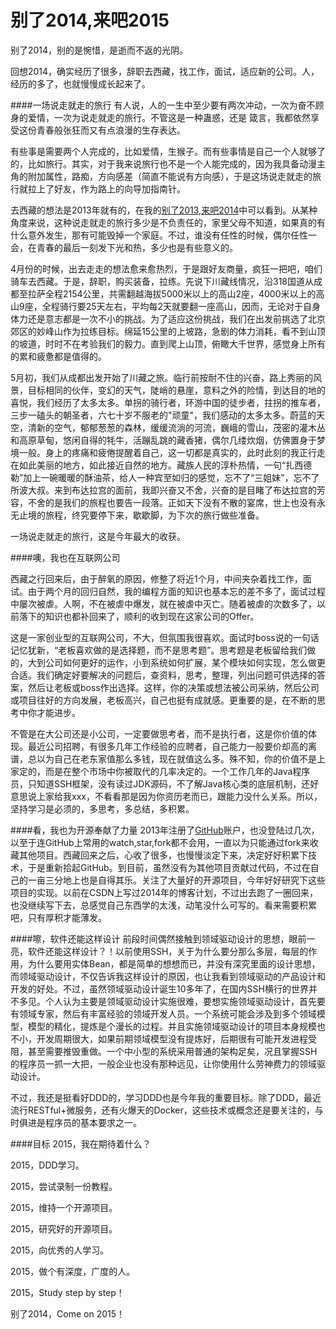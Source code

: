 别了2014,来吧2015
================
别了2014，别的是惋惜，是逝而不返的光阴。

回想2014，确实经历了很多，辞职去西藏，找工作，面试，适应新的公司。人，经历的多了，也就慢慢成长起来了。

####一场说走就走的旅行
有人说，人的一生中至少要有两次冲动，一次为奋不顾身的爱情，一次为说走就走的旅行。不管这是一种蛊惑，还是
箴言，我都依然享受这份青春般张狂而又有点浪漫的生存表达。

有些事是需要两个人完成的，比如爱情，生猴子。而有些事情是自己一个人就够了的，比如旅行。其实，对于我来说旅行也不是一个人能完成的，因为我具备动漫主角的附加属性，路痴，方向感差（简直不能说有方向感），于是这场说走就走的旅行就拉上了好友，作为路上的向导加指南针。

去西藏的想法是2013年就有的，在我的[别了2013,来吧2014](http://blog.csdn.net/qbg19881206/article/details/18794297)中可以看到。从某种角度来说，这种说走就走的旅行多少是不负责任的，家里父母不知道，如果真的有什么意外发生，那有可能毁掉一个家庭。不过，谁没有任性的时候，偶尔任性一会，在青春的最后一刻发下光和热，多少也是有些意义的。

4月份的时候，出去走走的想法愈来愈热烈，于是跟好友商量，疯狂一把吧，咱们骑车去西藏。于是，辞职，购买装备，拉练。先说下川藏线情况，沿318国道从成都至拉萨全程2154公里，共需翻越海拔5000米以上的高山2座，4000米以上的高山9座，全程骑行要25天左右，平均每2天就要翻一座高山，因而，无论对于自身体力还是意志都是一次不小的挑战。为了适应这份挑战，我们在出发前挑选了北京郊区的妙峰山作为拉练目标。绵延15公里的上坡路，急剧的体力消耗，看不到山顶的坡道，时时不在考验我们的毅力。直到爬上山顶，俯瞰大千世界，感觉身上所有的累和疲惫都是值得的。

5月初，我们从成都出发开始了川藏之旅。临行前按耐不住的兴奋，路上秀丽的风景，目标相同的伙伴，变幻的天气，陡峭的悬崖，意料之外的险情，到达目的地的喜悦，我们经历了太多太多。单拐的骑行者，环游中国的徒步者，拄拐的推车者，三步一磕头的朝圣者，六七十岁不服老的"顽童"，我们感动的太多太多。蔚蓝的天空，清新的空气，郁郁葱葱的森林，缓缓流淌的河流，巍峨的雪山，茂密的灌木丛和高原草甸，悠闲自得的牦牛，活蹦乱跳的藏香猪，偶尔几缕炊烟，仿佛置身于梦境一般。身上的疼痛和疲倦提醒着自己，这一切都是真实的，此时此刻的我正行走在如此美丽的地方，如此接近自然的地方。藏族人民的淳朴热情，一句“扎西德勒”加上一碗暖暖的酥油茶，给人一种宾至如归的感觉，忘不了“三姐妹”，忘不了所波大叔。来到布达拉宫的面前，我即兴奋又不舍，兴奋的是目睹了布达拉宫的芳容，不舍的是我们的旅程也要告一段落。正如天下没有不散的宴席，世上也没有永无止境的旅程，终究要停下来，歇歇脚，为下次的旅行做些准备。

一场说走就走的旅行，这是今年最大的收获。

####噢，我也在互联网公司

西藏之行回来后，由于醉氧的原因，修整了将近1个月，中间夹杂着找工作，面试。由于两个月的回归自然，我的编程方面的知识也基本忘的差不多了，面试过程中屡次被虐。人啊，不在被虐中爆发，就在被虐中灭亡。随着被虐的次数多了，以前落下的知识也都补回来了，顺利的收到现在这家公司的Offer。

这是一家创业型的互联网公司，不大，但氛围我很喜欢。面试时boss说的一句话记忆犹新，“老板喜欢做的是选择题，而不是思考题”。思考题是老板留给我们做的，大到公司如何更好的运作，小到系统如何扩展，某个模块如何实现，怎么做更合适。我们确定好要解决的问题后，查资料，思考，整理，列出问题可供选择的答案，然后让老板或boss作出选择。这样，你的决策或想法被公司采纳，然后公司或项目往好的方向发展，老板高兴，自己也挺有成就感。更重要的是，在不断的思考中你才能进步。

不管是在大公司还是小公司，一定要做思考者，而不是执行者，这是你价值的体现。最近公司招聘，有很多几年工作经验的应聘者，自己能力一般要价却高的离谱，总以为自己在老东家值那么多钱，现在就值这么多。殊不知，你的价值不是上家定的，而是在整个市场中你被取代的几率决定的。一个工作几年的Java程序员，只知道SSH框架，没有读过JDK源码，不了解Java核心类的底层机制，还好意思说上家给我xxx，不看看那是因为你资历老而已，跟能力没什么关系。所以，坚持学习是必须的，多思考，多总结，多积累。

####看，我也为开源奉献了力量
2013年注册了[GitHub](https://github.com/qibaoguang)账户，也没登陆过几次，以至于连GitHub上常用的watch,star,fork都不会用，一直以为只能通过fork来收藏其他项目。西藏回来之后，心收了很多，也慢慢淡定下来，决定好好积累下技术，于是重新拾起GitHub。到目前，虽然没有为其他项目贡献过代码，不过在自己的一亩三分地上也是自得其乐。关注了大量好的开源项目，今年好好研究下这些项目的实现。以前在CSDN上写过2014年的博客计划，不过出去跑了一圈回来，也没继续写下去，总感觉自己东西学的太浅，动笔没什么可写的。看来需要积累吧，只有厚积才能薄发。

####嚓，软件还能这样设计
前段时间偶然接触到领域驱动设计的思想，眼前一亮，软件还能这样设计？！以前使用SSH，关于为什么要分那么多层，每层的作用，为什么要用实体Bean，都是简单的想想而已，并没有深究里面的设计思想，而领域驱动设计，不仅告诉我这样设计的原因，也让我看到领域驱动的产品设计和开发的好处。不过，虽然领域驱动设计诞生10多年了，在国内SSH横行的世界并不多见。个人认为主要是领域驱动设计实施很难，要想实施领域驱动设计，首先要有领域专家，然后有丰富经验的领域开发人员。一个系统可能会涉及到多个领域模型，模型的精化，提炼是个漫长的过程。并且实施领域驱动设计的项目本身规模也不小，开发周期很大，如果前期领域模型没有提炼好，后期很有可能开发进程受阻，甚至需要推毁重做。一个中小型的系统采用普通的架构足矣，况且掌握SSH的程序员一抓一大把，一般企业也没有那种远见，让你使用什么劳神费力的领域驱动设计。

不过，我还是挺看好DDD的，学习DDD也是今年我的重要目标。除了DDD，最近流行RESTful+微服务，还有火爆天的Docker，这些技术或概念还是要关注的，与时俱进是程序员的基本要求之一。

####目标
2015，我在期待着什么？

2015，DDD学习。

2015，尝试录制一份教程。

2015，维持一个开源项目。

2015，研究好的开源项目。

2015，向优秀的人学习。

2015，做个有深度，广度的人。

2015，Study step by step！

别了2014，Come on 2015！

